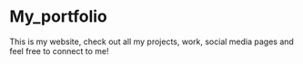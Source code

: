 # My_portfolio
This is my website, check out all my projects, work, social media pages and feel free to connect to me!
